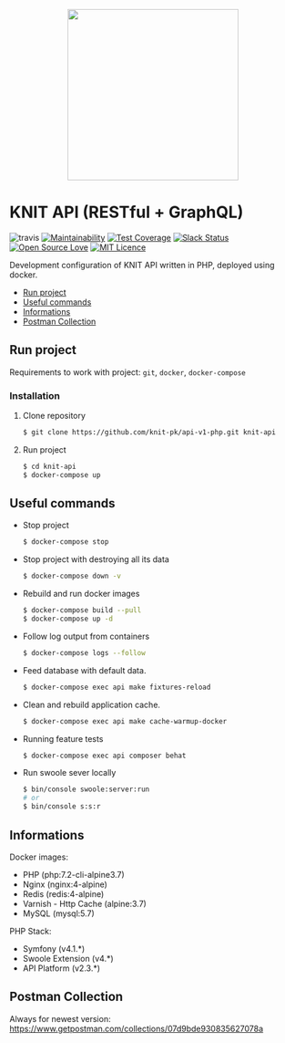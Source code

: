 <p align="center">
  <img width="300" height="300" src="https://secure.gravatar.com/avatar/02af0b4745bcd6c6997955997639cb65.jpg?s=300&r=g&d=mm">
</p>

# KNIT API (RESTful + GraphQL)
![travis](https://api.travis-ci.org/knit-pk/api-v1-php.svg?branch=develop)
[![Maintainability](https://api.codeclimate.com/v1/badges/685724aefa95446cbbc8/maintainability)](https://codeclimate.com/github/knit-pk/api-v1-php/maintainability)
[![Test Coverage](https://api.codeclimate.com/v1/badges/685724aefa95446cbbc8/test_coverage)](https://codeclimate.com/github/knit-pk/api-v1-php/test_coverage)
[![Slack Status](https://knitwebdevpk.herokuapp.com/badge.svg)](https://knitwebdevpk.herokuapp.com)
[![Open Source Love](https://badges.frapsoft.com/os/v1/open-source.svg?v=103)](https://github.com/ellerbrock/open-source-badges/)
[![MIT Licence](https://badges.frapsoft.com/os/mit/mit.svg?v=103)](https://opensource.org/licenses/mit-license.php)



Development configuration of KNIT API written in PHP, deployed using docker.

- [Run project](#run-project)
- [Useful commands](#useful-commands)
- [Informations](#informations)
- [Postman Collection](#postman-collection)

## Run project
Requirements to work with project: `git`, `docker`, `docker-compose`

### Installation

1. Clone repository
   ```bash
   $ git clone https://github.com/knit-pk/api-v1-php.git knit-api
   ```
2. Run project
   ```bash
   $ cd knit-api
   $ docker-compose up
   ```

## Useful commands

- Stop project
    ```bash
    $ docker-compose stop
    ```

- Stop project with destroying all its data
    ```bash
    $ docker-compose down -v
    ```

- Rebuild and run docker images
    ```bash
    $ docker-compose build --pull
    $ docker-compose up -d
    ```

- Follow log output from containers
    ```bash
    $ docker-compose logs --follow
    ```

- Feed database with default data.

    ```bash
    $ docker-compose exec api make fixtures-reload
    ```

- Clean and rebuild application cache.

    ```bash
    $ docker-compose exec api make cache-warmup-docker
    ```

- Running feature tests

    ```bash
    $ docker-compose exec api composer behat
    ```

- Run swoole sever locally

    ```bash
    $ bin/console swoole:server:run
    # or 
    $ bin/console s:s:r
    ```

## Informations
Docker images:
- PHP (php:7.2-cli-alpine3.7)
- Nginx (nginx:4-alpine)
- Redis (redis:4-alpine)
- Varnish - Http Cache (alpine:3.7)
- MySQL (mysql:5.7)

PHP Stack:
- Symfony (v4.1.*)
- Swoole Extension (v4.*)
- API Platform (v2.3.*)

## Postman Collection
Always for newest version:
https://www.getpostman.com/collections/07d9bde930835627078a
